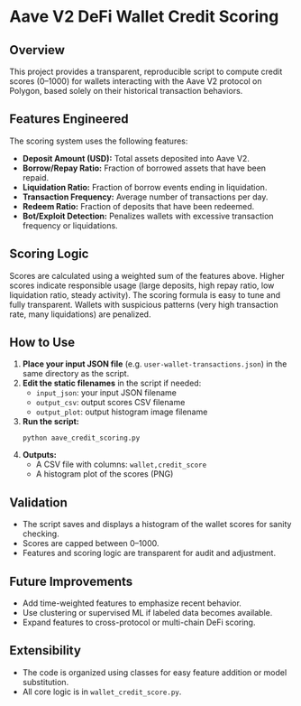# Aave V2 DeFi Wallet Credit Scoring

## Overview

This project provides a transparent, reproducible script to compute credit scores (0–1000) for wallets interacting with the Aave V2 protocol on Polygon, based solely on their historical transaction behaviors.

## Features Engineered

The scoring system uses the following features:

- **Deposit Amount (USD):** Total assets deposited into Aave V2.
- **Borrow/Repay Ratio:** Fraction of borrowed assets that have been repaid.
- **Liquidation Ratio:** Fraction of borrow events ending in liquidation.
- **Transaction Frequency:** Average number of transactions per day.
- **Redeem Ratio:** Fraction of deposits that have been redeemed.
- **Bot/Exploit Detection:** Penalizes wallets with excessive transaction frequency or liquidations.

## Scoring Logic

Scores are calculated using a weighted sum of the features above. Higher scores indicate responsible usage (large deposits, high repay ratio, low liquidation ratio, steady activity). The scoring formula is easy to tune and fully transparent. Wallets with suspicious patterns (very high transaction rate, many liquidations) are penalized.

## How to Use

1. **Place your input JSON file** (e.g. `user-wallet-transactions.json`) in the same directory as the script.
2. **Edit the static filenames** in the script if needed:
    - `input_json`: your input JSON filename
    - `output_csv`: output scores CSV filename
    - `output_plot`: output histogram image filename
3. **Run the script:**
    ```
    python aave_credit_scoring.py
    ```
4. **Outputs:**
    - A CSV file with columns: `wallet,credit_score`
    - A histogram plot of the scores (PNG)

## Validation

- The script saves and displays a histogram of the wallet scores for sanity checking.
- Scores are capped between 0–1000.
- Features and scoring logic are transparent for audit and adjustment.

## Future Improvements

- Add time-weighted features to emphasize recent behavior.
- Use clustering or supervised ML if labeled data becomes available.
- Expand features to cross-protocol or multi-chain DeFi scoring.

## Extensibility

- The code is organized using classes for easy feature addition or model substitution.
- All core logic is in `wallet_credit_score.py`.
